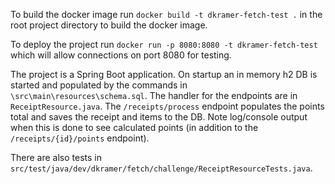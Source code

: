 To build the docker image run `docker build -t dkramer-fetch-test .` in the root project directory to build the docker image.

To deploy the project run `docker run -p 8080:8080 -t dkramer-fetch-test` which will allow connections on port 8080 for testing.



The project is a Spring Boot application.
On startup an in memory h2 DB is started and populated by the commands in `\src\main\resources\schema.sql`.
The handler for the endpoints are in `ReceiptResource.java`. 
The `/receipts/process` endpoint populates the points total and saves the receipt and items to the DB. Note log/console output when this is done to see calculated points (in addition to the `/receipts/{id}/points` endpoint).

There are also tests in `src/test/java/dev/dkramer/fetch/challenge/ReceiptResourceTests.java`.
